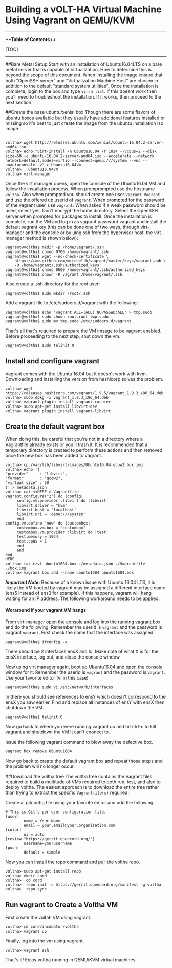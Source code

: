 # Building a vOLT-HA Virtual Machine  Using Vagrant on QEMU/KVM
***
**++Table of Contents++**

[TOC]
***
##Bare Metal Setup
Start with an installation of Ubuntu16.04LTS on a bare metal server that is capable of virtualization. How to determine this is beyond the scope of this document. When installing the image ensure that both "OpenSSH server" and "Virtualization Machine Host" are chosen in addition to the default "standard system utilities". Once the installation is complete, login to the box and type ``virsh list``. If this doesnt work then you'll need to troubleshoot the installation. If it works, then proceed to the next section.

##Create the base ubuntu/xenial box
  Though there are some flavors of ubuntu boxes available but they usually have additional features installed or missing so it's best to just create the image from the ubuntu installation iso image.
  
  ```
  
  voltha> wget http://releases.ubuntu.com/xenial/ubuntu-16.04.2-server-amd64.iso
  voltha> echo "virt-install -n Ubuntu16.04 -r 1024 --vcpus=2 --disk size=50 -c ubuntu-16.04.2-server-amd64.iso --accelerate --network network=default,model=virtio --connect=qemu:///system --vnc --noautoconsole -v" > Ubuntu16.04Vm
  voltha> . Ubuntu16.04Vm
  voltha> virt-manager
```
Once the virt manager opens, open the console of the Ubuntu16.04 VM and follow the installation process.
When promprompted use the hostname ``voltha``. Also when prompted you should create one user ``Vagrant Vagrant`` and use the offered up userid of ``vagrant``. When prompted for the password of the vagrant user, use ``vagrant``. When asked if a weak password should be used, select yes. Don't encrypt the home directory. Select the OpenSSH server when prompted for packages to install.
Once the installation is complete, run the VM and log in as vagrant password vagrant and install the default vagrant key (this can be done one of two ways, through virt-manager and the console or by uing ssh from the hypervisor host, the virt-manager method is shown below):
```
vagrant@voltha$ mkdir -p /home/vagrant/.ssh
vagrant@voltha$ chmod 0700 /home/vagrant/.ssh
vagrant@voltha$ wget --no-check-certificate \
    https://raw.github.com/mitchellh/vagrant/master/keys/vagrant.pub \
    -O /home/vagrant/.ssh/authorized_keys
vagrant@voltha$ chmod 0600 /home/vagrant/.ssh/authorized_keys
vagrant@voltha$ chown -R vagrant /home/vagrant/.ssh
```
Also create a .ssh directory for the root user:
```
vagrant@voltha$ sudo mkdir /root/.ssh
```
Add a vagrant file to /etc/sudoers.d/vagrant with the following:
```
vagrant@voltha$ echo "vagrant ALL=(ALL) NOPASSWD:ALL" > tmp.sudo
vagrant@voltha$ sudo chown root.root tmp.sudo
vagrant@voltha$ sudo mv tmp.sudo /etc/sudoers.d/vagrant
```

That's all that's required to prepare the VM imsage to be vagrant enabled. Before proceeding to the next step, shut down the vm.

```
vagrant@voltha$ sudo telinit 0
```

## Install and configure vagrant
Vagrant comes with the Ubuntu 16.04 but it doesn't work with kvm. Downloading and installing the version from hashicorp solves the problem.
```
voltha> wget https://releases.hashicorp.com/vagrant/1.9.5/vagrant_1.9.3_x86_64.deb
voltha> sudo dpkg -i vagrant_1.9.3_x86_64.deb
voltha> vagrant plugin install vagrant-cachier
voltha> sudo apt-get install libvirt-dev
voltha> vagrant plugin install vagrant-libvirt
```
## Create the default vagrant box

When doing this, be careful that you're not in a directory where a Vagrantfile already exists or you'll trash it. It is recommended that a temporary directory is created to perform these actions and then removed once the new box has been added to vagrant.
```
voltha> cp /var/lib/libvirt/images/Ubuntu16.04.qcow2 box.img
voltha> echo '{
"provider"     : "libvirt",
"format"       : "qcow2",
"virtual_size" : 50
}' > metadata.json
voltha> cat <<HERE > Vagrantfile
Vagrant.configure("2") do |config|
     config.vm.provider :libvirt do |libvirt|
     libvirt.driver = "kvm"
     libvirt.host = 'localhost'
     libvirt.uri = 'qemu:///system'
     end
config.vm.define "new" do |custombox|
     custombox.vm.box = "custombox"       
     custombox.vm.provider :libvirt do |test|
     test.memory = 1024
     test.cpus = 1
     end
     end
end
HERE
voltha> tar czvf ubuntu1604.box ./metadata.json ./Vagrantfile ./box.img
voltha> vagrant box add --name ubuntu1604 ubuntu1604.box
```
***Important Note:*** Because of a known issue with Ubuntu 16.04 LTS, it is likely the VM booted by vagrant may be assigned a different interface name (ens5 instead of ens3 for example). If this happens, vagrant will hang waiting for an IP address. The following workaround needs to be applied.

#### Woraround if your vagrant VM hangs

From virt-manager open the console and log into the running vagrant box and do the following. Remember the userid is `vagrant` and the password is vagrant `vagrant`. First check the name that the interface was assigned:
```
vagrant@voltha$ ifconfig -a
```
There should be 2 interfaces ensX and lo. Make note of what X is for the ensX interface, log out, and close the console window.

Now using virt manager again, boot up Ubuntu16.04 and open the console window for it. Remember the userid is `vagrant` and the password is `vagrant`. Use your favorite editor (vi in this case)
```
vagrant@voltha$ sudo vi /etc/network/interfaces
```
In there you should see references to ensY which doesn't correspond to the ensX you saw earlier. Find and replace all instances of ensY with ensX then shutdown the VM.
```
vagrant@voltha$ telinit 0
```

Now go back to where you were running vagrant up and hit ctrl-c to kill vagrant and shutdown the VM it can't coonect to.

Issue the following vagrant command to blow away the defective box.
```
vagrant box remove Ubuntu1604
```

Now go back to create the default vagrant box and repeat those steps and the problem will no longer occur.

##Download the voltha tree
The voltha tree contains the Vagrant files required to build a multitude of VMs required to both run, test, and also to deploy voltha. The easiest approach is to download the entire tree rather than trying to extract the specific ``Vagrantfile(s)`` required.

Create a .gitconfig file using your favorite editor and add the following:
```
# This is Git's per-user configuration file.
[user]
        name = Your Name
        email = your.email@your.organization.com
[color]
        ui = auto
[review "https://gerrit.opencord.org/"]
        username=yourusername
[push]
        default = simple

```

Now you can install the repo command and pull the voltha repo.
```
voltha> sudo apt-get install repo
voltha> mkdir cord
voltha>  cd cord
voltha>  repo init -u https://gerrit.opencord.org/manifest -g voltha
voltha>  repo sync
```

## Run vagrant to Create a Voltha VM
First create the voltah VM using vagrant.
```
voltha> cd cord/incubator/voltha
voltha> vagrant up
```
Finally, log into the vm using vagrant.
```
voltha> vagrant ssh
```

That's it! Enjoy voltha running in QEMU/KVM virtual machines.
